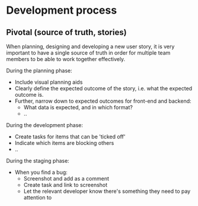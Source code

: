 # Development process

## Pivotal \(source of truth, stories\)

When planning, designing and developing a new user story, it is very important to have a single source of truth in order for multiple team members to be able to work together effectively.

During the planning phase:

* Include visual planning aids
* Clearly define the expected outcome of the story, i.e. what the expected outcome is.
* Further, narrow down to expected outcomes for front-end and backend:
  * What data is expected, and in which format?
  * ..

During the development phase:

* Create tasks for items that can be 'ticked off'
* Indicate which items are blocking others
* ..

During the staging phase:

* When you find a bug:
  * Screenshot and add as a comment
  * Create task and link to screenshot
  * Let the relevant developer know there's something they need to pay attention to
